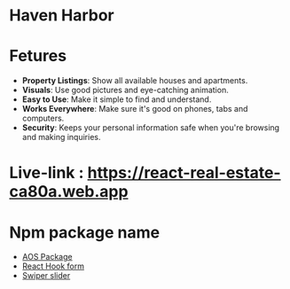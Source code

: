 # Haven Harbor

# Fetures
- **Property Listings**: Show all available houses and apartments.
- **Visuals**: Use good pictures and eye-catching animation.
- **Easy to Use**: Make it simple to find and understand.
- **Works Everywhere**: Make sure it's good on phones, tabs and computers.
- **Security**: Keeps your personal information safe when you're browsing and making inquiries.

# Live-link : https://react-real-estate-ca80a.web.app

# Npm package name 
- <a href='https://www.npmjs.com/package/aos'>AOS Package<a/>
- <a href='https://react-hook-form.com/'>React Hook form<a/>
- <a href='https://swiperjs.com/'>Swiper slider<a/>
